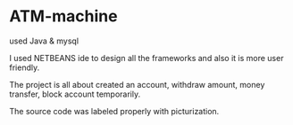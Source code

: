 # ATM-machine
used Java &amp; mysql

I used NETBEANS ide to design all the frameworks and also it is more user friendly.

The project is all about created an account, withdraw amount, money transfer, block account temporarily.

The source code was labeled properly with picturization.
